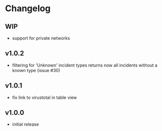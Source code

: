 Changelog
=========

## WIP ##

* support for private networks

## v1.0.2 ##

* filtering for 'Unknown' incident types returns now all incidents without a known type (issue #30)

## v1.0.1 ##

* fix link to virustotal in table view

## v1.0.0 ##

* initial release
